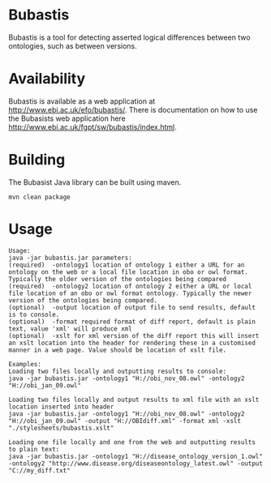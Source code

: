 # Bubastis

Bubastis is a tool for detecting asserted logical differences between two ontologies, such as between versions. 
 
# Availability
Bubastis is available as a web application at http://www.ebi.ac.uk/efo/bubastis/. There is documentation on how to use the Bubasists web
application here http://www.ebi.ac.uk/fgpt/sw/bubastis/index.html. 

# Building

The Bubasist Java library can be built using maven. 

```
mvn clean package
```

# Usage

```
Usage:
java -jar bubastis.jar parameters:
(required)  -ontology1 location of ontology 1 either a URL for an ontology on the web or a local file location in obo or owl format. Typically the older version of the ontologies being compared
(required)  -ontology2 location of ontology 2 either a URL or local file location of an obo or owl format ontology. Typically the newer version of the ontologies being compared.
(optional)  -output location of output file to send results, default is to console.
(optional)  -format required format of diff report, default is plain text, value 'xml' will produce xml
(optional)  -xslt for xml version of the diff report this will insert an xslt location into the header for rendering these in a customised manner in a web page. Value should be location of xslt file.

Examples:
Loading two files locally and outputting results to console:
java -jar bubastis.jar -ontology1 "H://obi_nov_08.owl" -ontology2 "H://obi_jan_09.owl"

Loading two files locally and output results to xml file with an xslt location inserted into header
java -jar bubastis.jar -ontology1 "H://obi_nov_08.owl" -ontology2 "H://obi_jan_09.owl" -output "H://OBIdiff.xml" -format xml -xslt "./stylesheets/bubastis.xslt"

Loading one file locally and one from the web and outputting results to plain text:
java -jar bubastis.jar -ontology1 "H://disease_ontology_version_1.owl" -ontology2 "http://www.disease.org/diseaseontology_latest.owl" -output "C://my_diff.txt" 
```
